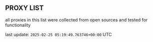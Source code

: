 ## PROXY LIST

all proxies in this list were collected from open sources and tested for functionality

last update: `2025-02-25 05:19:49.763746+00:00` UTC